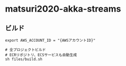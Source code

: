# matsuri2020-akka-streams

## ビルド

```
export AWS_ACCOUNT_ID = "{AWSアカウントID}"

# 全プロジェクトビルド
# ECRリポジトリ、ECSサービスも自動生成
sh files/build.sh
```